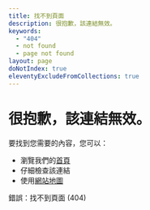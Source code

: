 ```yaml
---
title: 找不到頁面
description: 很抱歉，該連結無效。
keywords:
  - "404"
  - not found
  - page not found
layout: page
doNotIndex: true
eleventyExcludeFromCollections: true
---
```

# 很抱歉，該連結無效。

要找到您需要的內容，您可以：

* 瀏覽我們的[首頁](/)
* 仔細檢查該連結
* 使用[網站地圖](/sitemap)

錯誤：找不到頁面 (404)